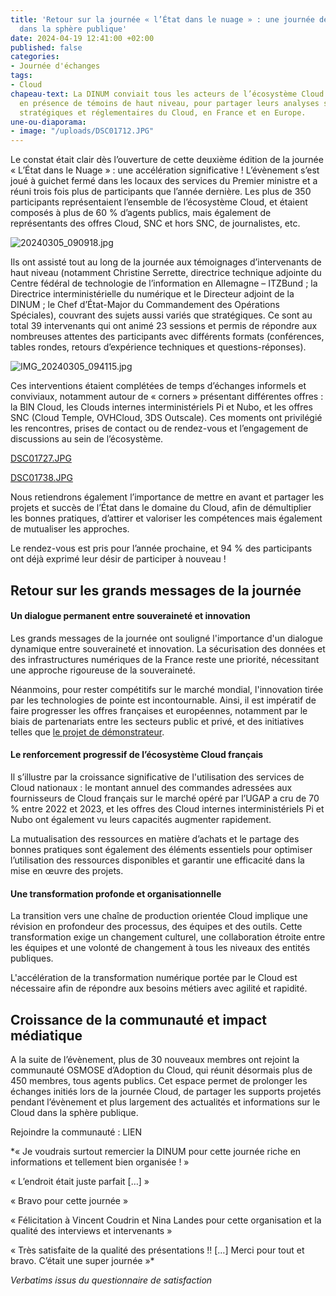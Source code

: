 ```yaml
---
title: 'Retour sur la journée « l’État dans le nuage » : une journée dédiée au Cloud
  dans la sphère publique'
date: 2024-04-19 12:41:00 +02:00
published: false
categories:
- Journée d'échanges
tags:
- Cloud
chapeau-text: La DINUM conviait tous les acteurs de l’écosystème Cloud le 5 mars dernier,
  en présence de témoins de haut niveau, pour partager leurs analyses sur les évolutions
  stratégiques et réglementaires du Cloud, en France et en Europe.
une-ou-diaporama:
- image: "/uploads/DSC01712.JPG"
---
```


Le constat était clair dès l’ouverture de cette deuxième édition de la journée « L’État dans le Nuage » : une accélération significative ! L’évènement s’est joué à guichet fermé dans les locaux des services du Premier ministre et a réuni trois fois plus de participants que l’année dernière. Les plus de 350 participants représentaient l’ensemble de l’écosystème Cloud, et étaient composés à plus de 60 % d’agents publics, mais également de représentants des offres Cloud, SNC et hors SNC, de journalistes, etc. 

![20240305_090918.jpg](/uploads/20240305_090918.jpg)

Ils ont assisté tout au long de la journée aux témoignages d’intervenants de haut niveau (notamment Christine Serrette, directrice technique adjointe du Centre fédéral de technologie de l’information en Allemagne – ITZBund ; la Directrice interministérielle du numérique et le Directeur adjoint de la DINUM ; le Chef d’État-Major du Commandement des Opérations Spéciales), couvrant des sujets aussi variés que stratégiques. Ce sont au total 39 intervenants qui ont animé 23 sessions et permis de répondre aux nombreuses attentes des participants avec différents formats (conférences, tables rondes, retours d’expérience techniques et questions-réponses). 

![IMG_20240305_094115.jpg](/uploads/IMG_20240305_094115.jpg)

Ces interventions étaient complétées de temps d’échanges informels et conviviaux, notamment autour de « corners » présentant différentes offres : la BIN Cloud, les Clouds internes interministériels Pi et Nubo, et les offres SNC (Cloud Temple, OVHCloud, 3DS Outscale). Ces moments ont privilégié les rencontres, prises de contact ou de rendez-vous et l’engagement de discussions au sein de l’écosystème.

[DSC01727.JPG](/uploads/DSC01727.JPG)

[DSC01738.JPG](/uploads/DSC01738.JPG)

Nous retiendrons également l’importance de mettre en avant et partager les projets et succès de l’État dans le domaine du Cloud, afin de démultiplier les bonnes pratiques, d’attirer et valoriser les compétences mais également de mutualiser les approches.

Le rendez-vous est pris pour l’année prochaine, et 94 % des participants ont déjà exprimé leur désir de participer à nouveau !

## Retour sur les grands messages de la journée

#### Un dialogue permanent entre souveraineté et innovation

Les grands messages de la journée ont souligné l'importance d'un dialogue dynamique entre souveraineté et innovation. La sécurisation des données et des infrastructures numériques de la France reste une priorité, nécessitant une approche rigoureuse de la souveraineté. 

Néanmoins, pour rester compétitifs sur le marché mondial, l'innovation tirée par les technologies de pointe est incontournable. Ainsi, il est impératif de faire progresser les offres françaises et européennes, notamment par le biais de partenariats entre les secteurs public et privé, et des initiatives telles que [le projet de démonstrateur](https://www.numerique.gouv.fr/espace-presse/letat-publie-son-recueil-des-besoins-des-projets-informatiques-publics-en-matiere-de-cloud-de-confiance/).

#### Le renforcement progressif de l’écosystème Cloud français

Il s’illustre par la croissance significative de l'utilisation des services de Cloud nationaux : le montant annuel des commandes adressées aux fournisseurs de Cloud français sur le marché opéré par l’UGAP a cru de 70 % entre 2022 et 2023, et les offres des Cloud internes interministériels Pi et Nubo ont également vu leurs capacités augmenter rapidement. 

La mutualisation des ressources en matière d’achats et le partage des bonnes pratiques sont également des éléments essentiels pour optimiser l’utilisation des ressources disponibles et garantir une efficacité dans la mise en œuvre des projets.

#### Une transformation profonde et organisationnelle

La transition vers une chaîne de production orientée Cloud implique une révision en profondeur des processus, des équipes et des outils. Cette transformation exige un changement culturel, une collaboration étroite entre les équipes et une volonté de changement à tous les niveaux des entités publiques. 

L'accélération de la transformation numérique portée par le Cloud est nécessaire afin de répondre aux besoins métiers avec agilité et rapidité.

## Croissance de la communauté et impact médiatique 

A la suite de l’évènement, plus de 30 nouveaux membres ont rejoint la communauté OSMOSE d’Adoption du Cloud, qui réunit désormais plus de 450 membres, tous agents publics. Cet espace permet de prolonger les échanges initiés lors de la journée Cloud, de partager les supports projetés pendant l’évènement et plus largement des actualités et informations sur le Cloud dans la sphère publique.

Rejoindre la communauté : LIEN 

*« Je voudrais surtout remercier la DINUM pour cette journée riche en informations et tellement bien organisée ! »

« L’endroit était juste parfait […] »

« Bravo pour cette journée » 

« Félicitation à Vincent Coudrin et Nina Landes pour cette organisation et la qualité des interviews et intervenants »

« Très satisfaite de la qualité des présentations !! […] Merci pour tout et bravo. C’était une super journée »*

*Verbatims issus du questionnaire de satisfaction*
